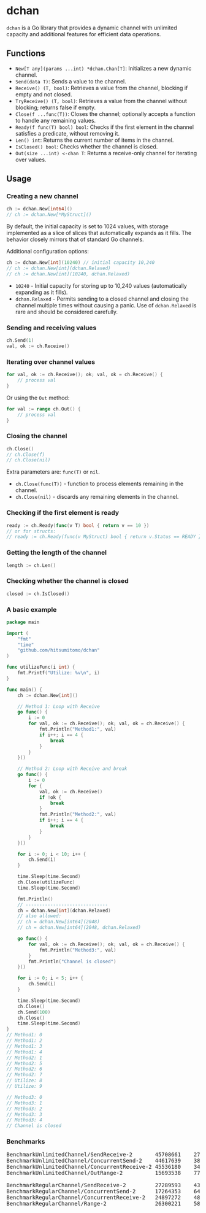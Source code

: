 # dchan

`dchan` is a Go library that provides a dynamic channel with unlimited capacity and additional features for efficient data operations.

## Functions

- `New[T any](params ...int) *dchan.Chan[T]`: Initializes a new dynamic channel.
- `Send(data T)`: Sends a value to the channel.
- `Receive() (T, bool)`: Retrieves a value from the channel, blocking if empty and not closed.
- `TryReceive() (T, bool)`: Retrieves a value from the channel without blocking; returns false if empty.
- `Close(f ...func(T))`: Closes the channel; optionally accepts a function to handle any remaining values.
- `Ready(f func(T) bool) bool`: Checks if the first element in the channel satisfies a predicate, without removing it.
- `Len() int`: Returns the current number of items in the channel.
- `IsClosed() bool`: Checks whether the channel is closed.
- `Out(size ...int) <-chan T`: Returns a receive-only channel for iterating over values.

## Usage

### Creating a new channel

```go
ch := dchan.New[int64]()
// ch := dchan.New[*MyStruct]()
```
By default, the initial capacity is set to 1024 values, with storage implemented as a slice of slices
that automatically expands as it fills. The behavior closely mirrors that of standard Go channels.

Additional configuration options:

```go
ch := dchan.New[int](10240) // initial capacity 10,240
// ch := dchan.New[int](dchan.Relaxed)
// ch := dchan.New[int](10240, dchan.Relaxed)
```
- `10240` - Initial capacity for storing up to 10,240 values (automatically expanding as it fills).
- `dchan.Relaxed` - Permits sending to a closed channel and closing the channel multiple times without causing a panic.
  Use of `dchan.Relaxed` is rare and should be considered carefully.

### Sending and receiving values

```go
ch.Send(1)
val, ok := ch.Receive()
```

### Iterating over channel values

```go
for val, ok := ch.Receive(); ok; val, ok = ch.Receive() {
    // process val
}
```

Or using the `Out` method:

```go
for val := range ch.Out() {
    // process val
}
```

### Closing the channel

```go
ch.Close()
// ch.Close(f)
// ch.Close(nil)
```
Extra parameters are: `func(T)` or `nil`.

- `ch.Close(func(T))` - function to process elements remaining in the channel.
- `ch.Close(nil)` - discards any remaining elements in the channel.

### Checking if the first element is ready

```go
ready := ch.Ready(func(v T) bool { return v == 10 })
// or for structs:
// ready := ch.Ready(func(v MyStruct) bool { return v.Status == READY })
```

### Getting the length of the channel

```go
length := ch.Len()
```

### Checking whether the channel is closed

```go
closed := ch.IsClosed()
```

### A basic example

```go
package main

import (
    "fmt"
    "time"
    "github.com/hitsumitomo/dchan"
)

func utilizeFunc(i int) {
    fmt.Printf("Utilize: %v\n", i)
}

func main() {
    ch := dchan.New[int]()

    // Method 1: Loop with Receive
    go func() {
        i := 0
        for val, ok := ch.Receive(); ok; val, ok = ch.Receive() {
            fmt.Println("Method1:", val)
            if i++; i == 4 {
                break
            }
        }
    }()

    // Method 2: Loop with Receive and break
    go func() {
        i := 0
        for {
            val, ok := ch.Receive()
            if !ok {
                break
            }
            fmt.Println("Method2:", val)
            if i++; i == 4 {
                break
            }
        }
    }()

    for i := 0; i < 10; i++ {
        ch.Send(i)
    }

    time.Sleep(time.Second)
    ch.Close(utilizeFunc)
    time.Sleep(time.Second)

    fmt.Println()
    // ------------------------------
    ch = dchan.New[int](dchan.Relaxed)
    // also allowed:
    // ch = dchan.New[int64](2048)
    // ch = dchan.New[int64](2048, dchan.Relaxed)

    go func() {
        for val, ok := ch.Receive(); ok; val, ok = ch.Receive() {
            fmt.Println("Method3:", val)
        }
        fmt.Println("Channel is closed")
    }()

    for i := 0; i < 5; i++ {
        ch.Send(i)
    }

    time.Sleep(time.Second)
    ch.Close()
    ch.Send(100)
    ch.Close()
    time.Sleep(time.Second)
}
// Method1: 0
// Method1: 2
// Method1: 3
// Method1: 4
// Method2: 1
// Method2: 5
// Method2: 6
// Method2: 7
// Utilize: 8
// Utilize: 9

// Method3: 0
// Method3: 1
// Method3: 2
// Method3: 3
// Method3: 4
// Channel is closed
```

### Benchmarks
<pre>
BenchmarkUnlimitedChannel/SendReceive-2       45708661    27.42 ns/op    11 B/op    0 allocs/op
BenchmarkUnlimitedChannel/ConcurrentSend-2    44617639    38.84 ns/op    12 B/op    0 allocs/op
BenchmarkUnlimitedChannel/ConcurrentReceive-2 45536180    34.15 ns/op    11 B/op    0 allocs/op
BenchmarkUnlimitedChannel/OutRange-2          15693538    77.31 ns/op     8 B/op    0 allocs/op

BenchmarkRegularChannel/SendReceive-2         27289593    43.89 ns/op     0 B/op    0 allocs/op
BenchmarkRegularChannel/ConcurrentSend-2      17264353    64.79 ns/op     0 B/op    0 allocs/op
BenchmarkRegularChannel/ConcurrentReceive-2   24897272    48.82 ns/op     0 B/op    0 allocs/op
BenchmarkRegularChannel/Range-2               26300221    58.73 ns/op     0 B/op    0 allocs/op
</pre>


